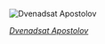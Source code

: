 
![Dvenadsat Apostolov](https://upload.wikimedia.org/wikipedia/commons/thumb/e/e4/Russian_Fleet_%281892%29_il._12_Dvenadsat_Apostolov_-_Restoration%2C_cropped.jpg/600px-Russian_Fleet_%281892%29_il._12_Dvenadsat_Apostolov_-_Restoration%2C_cropped.jpg)

*[Dvenadsat Apostolov](https://wikipedia.org/wiki/File:Russian_Fleet_(1892)_il._12_Dvenadsat_Apostolov_-_Restoration,_cropped.jpg)*
